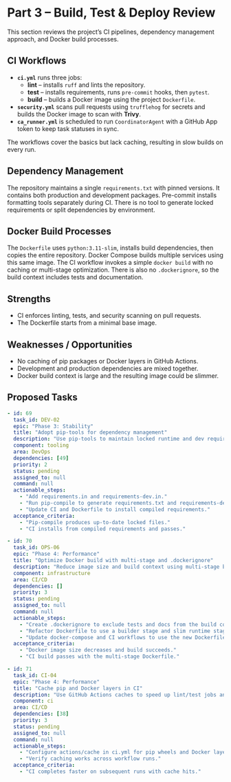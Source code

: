 # Part 3 – Build, Test & Deploy Review

This section reviews the project’s CI pipelines, dependency management approach, and Docker build processes.

## CI Workflows
- **`ci.yml`** runs three jobs:
  - **lint** – installs `ruff` and lints the repository.
  - **test** – installs requirements, runs `pre-commit` hooks, then `pytest`.
  - **build** – builds a Docker image using the project `Dockerfile`.
- **`security.yml`** scans pull requests using `trufflehog` for secrets and
  builds the Docker image to scan with **Trivy**.
- **`ca_runner.yml`** is scheduled to run `CoordinatorAgent` with a GitHub App
  token to keep task statuses in sync.

The workflows cover the basics but lack caching, resulting in slow builds on
every run.

## Dependency Management
The repository maintains a single `requirements.txt` with pinned versions. It
contains both production and development packages. Pre-commit installs formatting
tools separately during CI. There is no tool to generate locked requirements or
split dependencies by environment.

## Docker Build Processes
The `Dockerfile` uses `python:3.11-slim`, installs build dependencies, then
copies the entire repository. Docker Compose builds multiple services using this
same image. The CI workflow invokes a simple `docker build` with no caching or
multi-stage optimization. There is also no `.dockerignore`, so the build context
includes tests and documentation.

## Strengths
- CI enforces linting, tests, and security scanning on pull requests.
- The Dockerfile starts from a minimal base image.

## Weaknesses / Opportunities
- No caching of pip packages or Docker layers in GitHub Actions.
- Development and production dependencies are mixed together.
- Docker build context is large and the resulting image could be slimmer.

## Proposed Tasks
```yaml
- id: 69
  task_id: DEV-02
  epic: "Phase 3: Stability"
  title: "Adopt pip-tools for dependency management"
  description: "Use pip-tools to maintain locked runtime and dev requirements."
  component: tooling
  area: DevOps
  dependencies: [49]
  priority: 2
  status: pending
  assigned_to: null
  command: null
  actionable_steps:
    - "Add requirements.in and requirements-dev.in."
    - "Run pip-compile to generate requirements.txt and requirements-dev.txt."
    - "Update CI and Dockerfile to install compiled requirements."
  acceptance_criteria:
    - "Pip-compile produces up-to-date locked files."
    - "CI installs from compiled requirements and passes."

- id: 70
  task_id: OPS-06
  epic: "Phase 4: Performance"
  title: "Optimize Docker build with multi-stage and .dockerignore"
  description: "Reduce image size and build context using multi-stage builds and .dockerignore."
  component: infrastructure
  area: CI/CD
  dependencies: []
  priority: 3
  status: pending
  assigned_to: null
  command: null
  actionable_steps:
    - "Create .dockerignore to exclude tests and docs from the build context."
    - "Refactor Dockerfile to use a builder stage and slim runtime stage."
    - "Update docker-compose and CI workflows to use the new Dockerfile."
  acceptance_criteria:
    - "Docker image size decreases and build succeeds."
    - "CI build passes with the multi-stage Dockerfile."

- id: 71
  task_id: CI-04
  epic: "Phase 4: Performance"
  title: "Cache pip and Docker layers in CI"
  description: "Use GitHub Actions caches to speed up lint/test jobs and Docker builds."
  component: ci
  area: CI/CD
  dependencies: [38]
  priority: 3
  status: pending
  assigned_to: null
  command: null
  actionable_steps:
    - "Configure actions/cache in ci.yml for pip wheels and Docker layers."
    - "Verify caching works across workflow runs."
  acceptance_criteria:
    - "CI completes faster on subsequent runs with cache hits."
```
